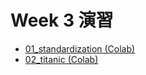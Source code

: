 # Week 3 演習

  - [01_standardization (Colab)](https://colab.research.google.com/drive/1pYitqJDq3Fxe_3Go2zhdQIzpPnL1bS7J?usp=sharing)
  - [02_titanic (Colab)](https://colab.research.google.com/drive/1wBLH8i3zJU3K0ZgZPigTvElZugDJNB2j?usp=sharing)
